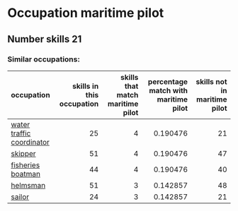 # Occupation maritime pilot
## Number skills 21
### Similar occupations:
| occupation                                                |   skills in this occupation |   skills that match maritime pilot |   percentage match with maritime pilot |   skills not in maritime pilot |
|:----------------------------------------------------------|----------------------------:|-----------------------------------:|---------------------------------------:|-------------------------------:|
| [water traffic coordinator](water_traffic_coordinator.md) |                          25 |                                  4 |                               0.190476 |                             21 |
| [skipper](skipper.md)                                     |                          51 |                                  4 |                               0.190476 |                             47 |
| [fisheries boatman](fisheries_boatman.md)                 |                          44 |                                  4 |                               0.190476 |                             40 |
| [helmsman](helmsman.md)                                   |                          51 |                                  3 |                               0.142857 |                             48 |
| [sailor](sailor.md)                                       |                          24 |                                  3 |                               0.142857 |                             21 |
